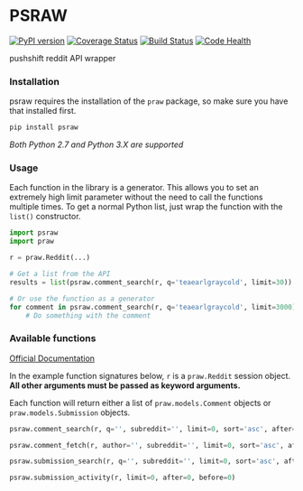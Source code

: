 PSRAW
===

[![PyPI version](https://badge.fury.io/py/psraw.svg)](https://badge.fury.io/py/psraw) [![Coverage Status](https://coveralls.io/repos/github/teaearlgraycold/psraw/badge.svg?branch=master)](https://coveralls.io/github/teaearlgraycold/psraw?branch=master) [![Build Status](https://travis-ci.org/teaearlgraycold/psraw.svg?branch=master)](https://travis-ci.org/teaearlgraycold/psraw) [![Code Health](https://landscape.io/github/teaearlgraycold/psraw/master/landscape.svg?style=flat)](https://landscape.io/github/teaearlgraycold/psraw/master)

pushshift reddit API wrapper

### Installation

psraw requires the installation of the `praw` package, so make sure
you have that installed first.

```bash
pip install psraw
```

*Both Python 2.7 and Python 3.X are supported*

### Usage

Each function in the library is a generator. This allows you to set an extremely
high limit parameter without the need to call the functions multiple times. To
get a normal Python list, just wrap the function with the `list()` constructor.

```python
import psraw
import praw

r = praw.Reddit(...)

# Get a list from the API
results = list(psraw.comment_search(r, q='teaearlgraycold', limit=30))

# Or use the function as a generator
for comment in psraw.comment_search(r, q='teaearlgraycold', limit=3000):
    # Do something with the comment
```

### Available functions

[Official Documentation](https://docs.google.com/document/d/171VdjT-QKJi6ul9xYJ4kmiHeC7t_3G31Ce8eozKp3VQ/edit)

In the example function signatures below, `r` is a `praw.Reddit` session object.
**All other arguments must be passed as keyword arguments.**

Each function will return either a list of `praw.models.Comment` objects or
`praw.models.Submission` objects.

```python
psraw.comment_search(r, q='', subreddit='', limit=0, sort='asc', after=0, before=0)
```

```python
psraw.comment_fetch(r, author='', subreddit='', limit=0, sort='asc', after=0, before=0)
```

```python
psraw.submission_search(r, q='', subreddit='', limit=0, sort='asc', after=0, before=0)
```

```python
psraw.submission_activity(r, limit=0, after=0, before=0)
```
